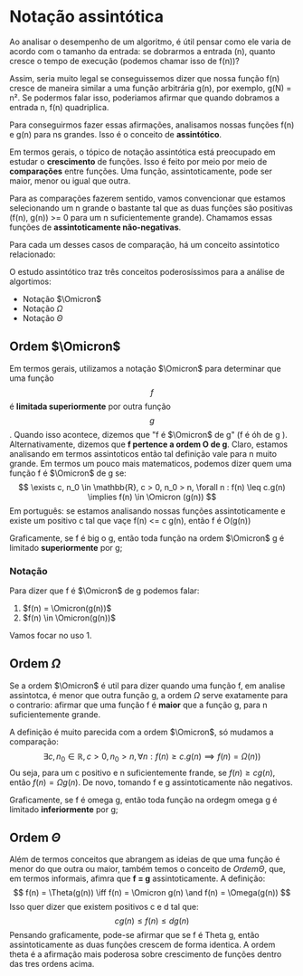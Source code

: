 # Notação assintótica

Ao analisar o desempenho de um algoritmo, é útil pensar como ele varia de acordo com o tamanho da entrada: se dobrarmos a entrada (n), quanto cresce o tempo de execução (podemos chamar isso de f(n))?

Assim, seria muito legal se conseguissemos dizer que nossa função f(n) cresce de maneira similar a uma função arbitrária g(n), por exemplo, g(N) = n². Se podermos falar isso, poderiamos afirmar que quando dobramos a entrada n, f(n) quadriplica.

Para conseguirmos fazer essas afirmações, analisamos nossas funções f(n) e g(n) para ns grandes. Isso é o conceito de **assintótico**. 

Em termos gerais, o tópico de notação assintótica está preocupado em estudar o **crescimento** de funções. Isso é feito por meio por meio de **comparações** entre funções. Uma função, assintoticamente, pode ser maior, menor ou igual que outra. 

Para as comparações fazerem sentido, vamos convencionar que estamos selecionando um n grande o bastante tal que as duas funções são positivas (f(n), g(n)) >= 0 para um n suficientemente grande). Chamamos essas funções de  **assintoticamente não-negativas**.

Para cada um desses casos de comparação, há um conceito assintotico relacionado: 

O estudo assintótico traz três conceitos poderosíssimos para a análise de algortimos:

* Notação $\Omicron$
* Notação $\Omega$
* Notação $\Theta$ 

## Ordem $\Omicron$

Em termos gerais, utilizamos a notação $\Omicron$ para determinar que uma função $$f$$ é **limitada superiormente** por outra função $$g$$. Quando isso acontece, dizemos que "f é $\Omicron$ de g" (f é óh de g ). Alternativamente, dizemos que **f pertence a ordem O de g**. Claro, estamos analisando em termos assintoticos então tal definição vale para n muito grande. Em termos um pouco mais matematicos, podemos dizer quem uma função f é  $\Omicron$ de g se:
$$
\exists c, n_0 \in \mathbb{R}, c > 0,  n_0 > n, \forall n : f(n) \leq c.g(n) \implies f(n) \in \Omicron (g(n))
$$
Em português: se estamos analisando nossas funções assintoticamente e existe um positivo c tal que vaçe f(n) <= c g(n), então f é O(g(n)) 



Graficamente, se f é big o g, então toda função na ordem $\Omicron$ g é limitado **superiormente** por g;

### Notação

Para dizer que f é $\Omicron$ de g podemos falar:

1. $f(n) = \Omicron(g(n))$
2. $f(n) \in \Omicron(g(n))$

Vamos focar no uso 1.

## Ordem $\Omega$

Se a ordem $\Omicron$ é util para dizer quando uma função f, em analise assintotca, é menor que outra função g, a ordem $\Omega$ serve exatamente para o contrario: afirmar que uma função f é **maior** que a função g, para n suficientemente grande.

A definição é muito parecida com a ordem $\Omicron$, só mudamos a comparação:
$$
\exists c, n_0 \in \mathbb{R}, c > 0,  n_0 > n, \forall n : f(n) \geq c.g(n) \implies f(n) =\Omega(n))
$$
Ou seja, para um c positivo e n suficientemente frande, se $f(n) \geq cg(n)$, então $f(n) = \Omega g(n)$. De novo, tomando f e g assintoticamente não negativos.

Graficamente, se f é omega g, então toda função na ordegm omega g é limitado **inferiormente** por g;

## Ordem $\Theta$

Além de termos conceitos que abrangem as ideias de que uma função é menor do que outra ou maior, também temos o conceito de $Ordem \Theta$, que, em termos informais, afimra que **f = g** assintoticamente. A definição:
$$
f(n) = \Theta(g(n)) \iff f(n) = \Omicron g(n) \and f(n) = \Omega(g(n))
$$
Isso quer dizer que existem positivos c e d tal que:
$$
c g(n) \leq f(n) \leq d g (n)
$$
Pensando graficamente, pode-se afirmar que se f é Theta g, então assintoticamente as duas funções crescem de forma identica. A ordem theta é a afirmação mais poderosa sobre crescimento de funções dentro das tres ordens acima.


